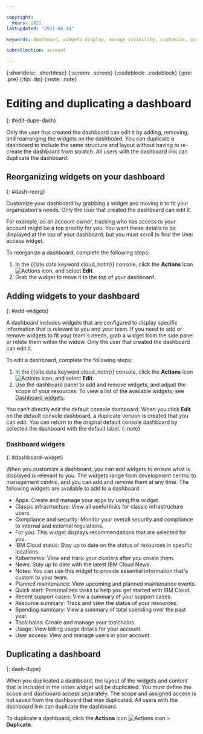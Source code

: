 ```yaml
---

copyright:
  years: 2021 
lastupdated: "2021-06-14"

keywords: dashboard, widgets display, manage visibility, customize, console, dashboard templates 

subcollection: account

---
```


{:shortdesc: .shortdesc}
{:screen: .screen}
{:codeblock: .codeblock}
{:pre: .pre}
{:tip: .tip}
{:note: .note}

# Editing and duplicating a dashboard
{: #edit-dupe-dash}

Only the user that created the dashboard can edit it by adding, removing, and rearranging the widgets on the dashboard. You can duplicate a dashboard to include the same structure and layout without having to re-create the dashboard from scratch. All users with the dashboard link can duplicate the dashboard. 

## Reorganizing widgets on your dashboard
{: #dash-reorg}

Customize your dashboard by grabbing a widget and moving it to fit your organization's needs. Only the user that created the dashboard can edit it. 

For example, as an account owner, tracking who has access to your account might be a top priority for you. You want these details to be displayed at the top of your dashboard, but you must scroll to find the User access widget.

To reorganize a dashboard, complete the following steps:
1. In the {{site.data.keyword.cloud_notm}} console, click the **Actions** icon ![Actions icon](../icons/action-menu-icon.svg "Actions"), and select **Edit**. 
1. Grab the widget to move it to the top of your dashboard.

## Adding widgets to your dashboard 
{: #add-widgets}

A dashboard includes widgets that are configured to display specific information that is relevant to you and your team. If you need to add or remove widgets to fit your team's needs, grab a widget from the side panel or relete them within the widow. Only the user that created the dashboard can edit it. 

To edit a dashboard, complete the following steps:
1. In the {{site.data.keyword.cloud_notm}} console, click the **Actions** icon ![Actions icon](../icons/action-menu-icon.svg "Actions"), and select **Edit**. 
1. Use the dashboard panel to add and remove widgets, and adjust the scope of your resources. To view a list of the available widgets, see [Dashboard widgets](/account?topic=account-add-widgets#dashboard-widget).

You can't directly edit the default console dashboard. When you click **Edit** on the default console dashboard, a duplicate version is created that you can edit. You can return to the original default console dashboard by selected the dashboard with the default label.
{: note}

###  Dashboard widgets 
{: #dashboard-widget}

When you customize a dashboard, you can add widgets to ensure what is displayed is relevant to you. The widgets range from development centric to management centric, and you can add and remove them at any time. The following widgets are available to add to a dashboard: 

* Apps: Create and manage your apps by using this widget. 
* Classic infrastructure: View all useful links for classic infrastructure users. 
* Compliance and security: Monitor your overall security and compliance to internal and external regulations. 
* For you: This widget displays recommendations that are selected for you. 
* IBM Cloud status: Stay up to date on the status of resources in specific locations. 
* Kubernetes: View and track your clusters after you create them. 
* News: Stay up to date with the latest IBM Cloud News. 
* Notes: You can use this widget to provide essential information that's custom to your team. 
* Planned maintenance: View upcoming and planned maintenance events. 
* Quick start: Personalized tasks to help you get started with IBM Cloud. 
* Recent support cases: View a summary of your support cases. 
* Resource summary: Track and view the status of your resources. 
* Spending summary: View a summary of total spending over the past year.
* Toolchains: Create and manage your toolchains. 
* Usage: View billing usage details for your account. 
* User access: View and manage users in your account. 

## Duplicating a dashboard
{: dash-dupe}

When you duplicated a dashboard, the layout of the widgets and content that is included in the notes widget will be duplicated. You must define the scope and dashboard access separately. The scope and assigned access is not saved from the dashboard that was duplicated. All users with the dashboard link can duplicate the dashboard.

To duplicate a dashboard, click the **Actions** icon ![Actions icon](../icons/action-menu-icon.svg "Actions") > **Duplicate**.
